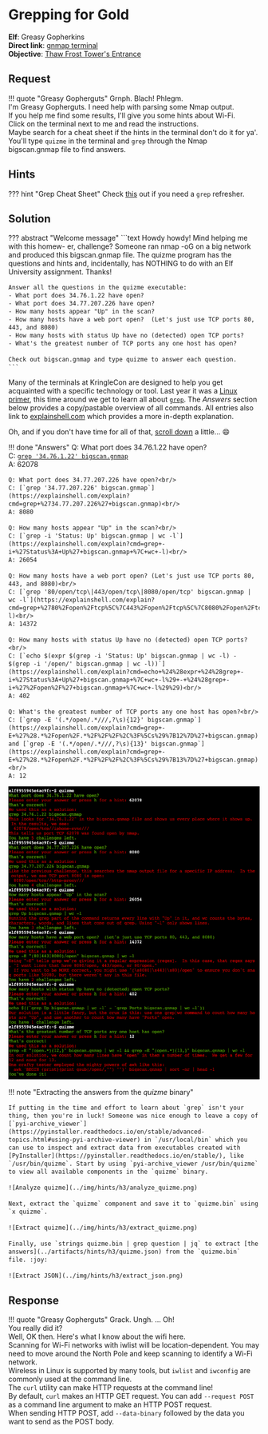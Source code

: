 # Grepping for Gold

**Elf**: Greasy Gopherkins<br/>
**Direct link**: [gnmap terminal](https://docker2021.kringlecon.com/?challenge=gnmap&id=5fa54eec-71f4-4608-b9ed-b07ec8f93c4a)<br/>
**Objective**: [Thaw Frost Tower's Entrance](../objectives/o3.md)


## Request

!!! quote "Greasy Gopherguts"
    Grnph. Blach! Phlegm.<br/>
    I'm Greasy Gopherguts. I need help with parsing some Nmap output.<br/>
    If you help me find some results, I'll give you some hints about Wi-Fi.<br/>
    Click on the terminal next to me and read the instructions.<br/>
    Maybe search for a cheat sheet if the hints in the terminal don't do it for ya'.<br/>
    You'll type `quizme` in the terminal and `grep` through the Nmap bigscan.gnmap file to find answers.


## Hints

??? hint "Grep Cheat Sheet"
    Check [this](https://ryanstutorials.net/linuxtutorial/cheatsheetgrep.php) out if you need a `grep` refresher.


## Solution

??? abstract "Welcome message"
    ```text
    Howdy howdy!  Mind helping me with this homew- er, challenge?
    Someone ran nmap -oG on a big network and produced this bigscan.gnmap file.
    The quizme program has the questions and hints and, incidentally,
    has NOTHING to do with an Elf University assignment. Thanks!

    Answer all the questions in the quizme executable:
    - What port does 34.76.1.22 have open?
    - What port does 34.77.207.226 have open?
    - How many hosts appear "Up" in the scan?
    - How many hosts have a web port open?  (Let's just use TCP ports 80, 443, and 8080)
    - How many hosts with status Up have no (detected) open TCP ports?
    - What's the greatest number of TCP ports any one host has open?

    Check out bigscan.gnmap and type quizme to answer each question.
    ```

Many of the terminals at KringleCon are designed to help you get acquainted with a specific technology or tool. Last year it was a [Linux primer](https://n00.be/HolidayHackChallenge2020/hints/h3/), this time around we get to learn all about [`grep`](https://www.man7.org/linux/man-pages/man1/grep.1.html). The *Answers* section below provides a copy/pastable overview of all commands. All entries also link to [explainshell.com](https://explainshell.com/) which provides a more in-depth explanation.

Oh, and if you don't have time for all of that, [scroll down](#cheating) a little... :smile:

!!! done "Answers"
    Q: What port does 34.76.1.22 have open?<br/>
    C: [`grep '34.76.1.22' bigscan.gnmap`](https://explainshell.com/explain?cmd=grep+%2734.76.1.22%27+bigscan.gnmap)<br/>
    A: 62078

    Q: What port does 34.77.207.226 have open?<br/>
    C: [`grep '34.77.207.226' bigscan.gnmap`](https://explainshell.com/explain?cmd=grep+%2734.77.207.226%27+bigscan.gnmap)<br/>
    A: 8080

    Q: How many hosts appear "Up" in the scan?<br/>
    C: [`grep -i 'Status: Up' bigscan.gnmap | wc -l`](https://explainshell.com/explain?cmd=grep+-i+%27Status%3A+Up%27+bigscan.gnmap+%7C+wc+-l)<br/>
    A: 26054

    Q: How many hosts have a web port open? (Let's just use TCP ports 80, 443, and 8080)<br/>
    C: [`grep '80/open/tcp\|443/open/tcp\|8080/open/tcp' bigscan.gnmap | wc -l`](https://explainshell.com/explain?cmd=grep+%2780%2Fopen%2Ftcp%5C%7C443%2Fopen%2Ftcp%5C%7C8080%2Fopen%2Ftcp%27+bigscan.gnmap+%7C+wc+-l)<br/>
    A: 14372

    Q: How many hosts with status Up have no (detected) open TCP ports?<br/>
    C: [`echo $(expr $(grep -i 'Status: Up' bigscan.gnmap | wc -l) - $(grep -i '/open/' bigscan.gnmap | wc -l))`](https://explainshell.com/explain?cmd=echo+%24%28expr+%24%28grep+-i+%27Status%3A+Up%27+bigscan.gnmap+%7C+wc+-l%29+-+%24%28grep+-i+%27%2Fopen%2F%27+bigscan.gnmap+%7C+wc+-l%29%29)<br/>
    A: 402

    Q: What's the greatest number of TCP ports any one host has open?<br/>
    C: [`grep -E '(.*/open/.*///,?\s){12}' bigscan.gnmap`](https://explainshell.com/explain?cmd=grep+-E+%27%28.*%2Fopen%2F.*%2F%2F%2F%2C%3F%5Cs%29%7B12%7D%27+bigscan.gnmap) and [`grep -E '(.*/open/.*///,?\s){13}' bigscan.gnmap`](https://explainshell.com/explain?cmd=grep+-E+%27%28.*%2Fopen%2F.*%2F%2F%2F%2C%3F%5Cs%29%7B13%7D%27+bigscan.gnmap)<br/>
    A: 12

![Answers](../img/hints/h3/answers.png)

!!! note "Extracting the answers from the *quizme* binary<span id="cheating"></span>"

    If putting in the time and effort to learn about `grep` isn't your thing, then you're in luck! Someone was nice enough to leave a copy of [`pyi-archive_viewer`](https://pyinstaller.readthedocs.io/en/stable/advanced-topics.html#using-pyi-archive-viewer) in `/usr/local/bin` which you can use to inspect and extract data from executables created with [PyInstaller](https://pyinstaller.readthedocs.io/en/stable/), like `/usr/bin/quizme`. Start by using `pyi-archive_viewer /usr/bin/quizme` to view all available components in the `quizme` binary.

    ![Analyze quizme](../img/hints/h3/analyze_quizme.png)

    Next, extract the `quizme` component and save it to `quizme.bin` using `x quizme`.

    ![Extract quizme](../img/hints/h3/extract_quizme.png)
    
    Finally, use `strings quizme.bin | grep question | jq` to extract [the answers](../artifacts/hints/h3/quizme.json) from the `quizme.bin` file. :joy:

    ![Extract JSON](../img/hints/h3/extract_json.png)


## Response

!!! quote "Greasy Gopherguts"
    Grack. Ungh. ... Oh!<br/>
    You really did it?<br/>
    Well, OK then. Here's what I know about the wifi here.<br/>
    Scanning for Wi-Fi networks with iwlist will be location-dependent. You may need to move around the North Pole and keep scanning to identify a Wi-Fi network.<br/>
    Wireless in Linux is supported by many tools, but `iwlist` and `iwconfig` are commonly used at the command line.<br/>
    The `curl` utility can make HTTP requests at the command line!<br/>
    By default, `curl` makes an HTTP GET request. You can add `--request POST` as a command line argument to make an HTTP POST request.<br/>
    When sending HTTP POST, add `--data-binary` followed by the data you want to send as the POST body.
